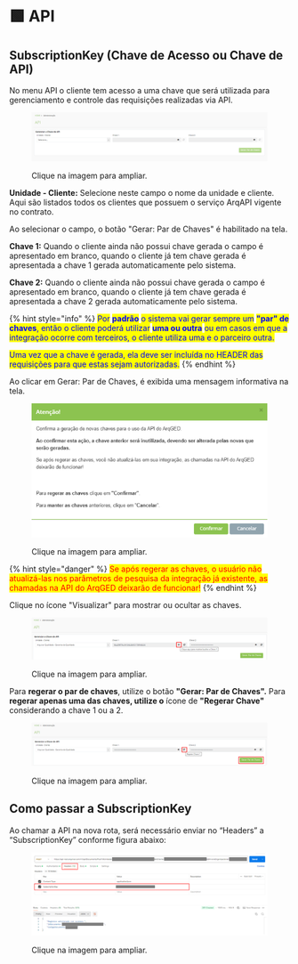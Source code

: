 # 🟩 API

## SubscriptionKey (Chave de Acesso ou Chave de API)

No menu API o cliente tem acesso a uma chave que será utilizada para gerenciamento e controle das requisições realizadas via API.&#x20;

<figure><img src="../.gitbook/assets/image (3) (1) (1) (1) (1).png" alt=""><figcaption><p>Clique na imagem para ampliar.</p></figcaption></figure>

**Unidade - Cliente:** Selecione neste campo o nome da unidade e cliente. Aqui são listados todos os clientes que possuem o serviço ArqAPI vigente no contrato.

Ao selecionar o campo, o botão "Gerar: Par de Chaves" é habilitado na tela.

**Chave 1:** Quando o cliente ainda não possui chave gerada o campo é apresentado em branco, quando o cliente já tem chave gerada é apresentada a chave 1 gerada automaticamente pelo sistema.

**Chave 2:** Quando o cliente ainda não possui chave gerada o campo é apresentado em branco, quando o cliente já tem chave gerada é apresentada a chave 2 gerada automaticamente pelo sistema.

{% hint style="info" %}
<mark style="color:blue;">Por</mark> <mark style="color:blue;"></mark><mark style="color:blue;">**padrão**</mark> <mark style="color:blue;"></mark><mark style="color:blue;">o sistema vai gerar sempre um</mark> <mark style="color:blue;"></mark><mark style="color:blue;">**"par" de chaves**</mark><mark style="color:blue;">, então o cliente poderá utilizar</mark> <mark style="color:blue;"></mark><mark style="color:blue;">**uma ou outra**</mark> <mark style="color:blue;"></mark><mark style="color:blue;">ou em casos em que a integração ocorre com terceiros, o cliente utiliza uma e o parceiro outra.</mark>

<mark style="color:blue;">Uma vez que a chave é gerada, ela deve ser incluída no HEADER das requisições para que estas sejam autorizadas.</mark>
{% endhint %}

Ao clicar em Gerar: Par de Chaves, é exibida uma mensagem informativa na tela.

<figure><img src="../.gitbook/assets/image (44).png" alt=""><figcaption><p>Clique na imagem para ampliar.</p></figcaption></figure>

{% hint style="danger" %}
<mark style="color:red;">Se após regerar as chaves, o usuário não atualizá-las nos parâmetros de pesquisa da integração  já existente, as chamadas na API do ArqGED deixarão de funcionar!</mark>
{% endhint %}

Clique no ícone "Visualizar" para mostrar ou ocultar as chaves.

<figure><img src="../.gitbook/assets/image (45).png" alt=""><figcaption><p>Clique na imagem para ampliar.</p></figcaption></figure>

Para **regerar o par de chaves**, utilize o botão **"Gerar: Par de Chaves".** Para **regerar apenas uma das chaves, utilize o** ícone de **"Regerar Chave"** considerando a chave 1 ou a 2.

<figure><img src="../.gitbook/assets/image (46).png" alt=""><figcaption><p>Clique na imagem para ampliar.</p></figcaption></figure>

## Como passar a SubscriptionKey

Ao chamar a API na nova rota, será necessário enviar no “Headers” a “SubscriptionKey” conforme figura abaixo:

<figure><img src="../.gitbook/assets/image.png" alt=""><figcaption><p>Clique na imagem para ampliar.</p></figcaption></figure>
